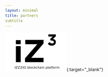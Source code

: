 ```yaml
---
layout: minimal
title: partners
subtitle
---
```


[![IZZZIO](/img/izzz_note_200.png)](http://izzz.io/){:target="_blank"}

